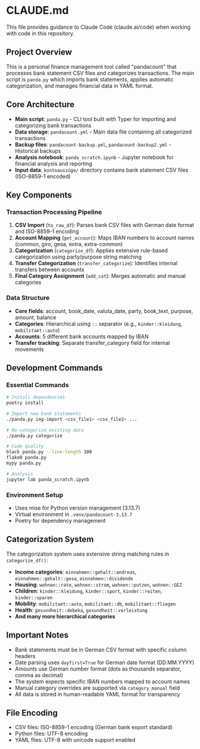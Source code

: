 # CLAUDE.md

This file provides guidance to Claude Code (claude.ai/code) when working with code in this repository.

## Project Overview

This is a personal finance management tool called "pandacount" that processes bank statement CSV files and categorizes transactions. The main script is `panda.py` which imports bank statements, applies automatic categorization, and manages financial data in YAML format.

## Core Architecture

- **Main script**: `panda.py` - CLI tool built with Typer for importing and categorizing bank transactions
- **Data storage**: `pandacount.yml` - Main data file containing all categorized transactions
- **Backup files**: `pandacount-backup.yml`, `pandacount-backup2.yml` - Historical backups
- **Analysis notebook**: `panda_scratch.ipynb` - Jupyter notebook for financial analysis and reporting
- **Input data**: `kontoauszüge/` directory contains bank statement CSV files (ISO-8859-1 encoded)

## Key Components

### Transaction Processing Pipeline
1. **CSV Import** (`to_raw_df`): Parses bank CSV files with German date format and ISO-8859-1 encoding
2. **Account Mapping** (`get_account`): Maps IBAN numbers to account names (common, giro, gesa, extra, extra-common)
3. **Categorization** (`categorize_df`): Applies extensive rule-based categorization using party/purpose string matching
4. **Transfer Categorization** (`transfer_categorize`): Identifies internal transfers between accounts
5. **Final Category Assignment** (`add_cat`): Merges automatic and manual categories

### Data Structure
- **Core fields**: account, book_date, valuta_date, party, book_text, purpose, amount, balance
- **Categories**: Hierarchical using `::` separator (e.g., `kinder::kleidung`, `mobilitaet::auto`)
- **Accounts**: 5 different bank accounts mapped by IBAN
- **Transfer tracking**: Separate transfer_category field for internal movements

## Development Commands

### Essential Commands
```bash
# Install dependencies
poetry install

# Import new bank statements
./panda.py ing-import <csv_file1> <csv_file2> ...

# Re-categorize existing data
./panda.py categorize

# Code quality
black panda.py --line-length 100
flake8 panda.py
mypy panda.py

# Analysis
jupyter lab panda_scratch.ipynb
```

### Environment Setup
- Uses mise for Python version management (3.13.7)
- Virtual environment in `.venv/pandacount-3.13.7`
- Poetry for dependency management

## Categorization System

The categorization system uses extensive string matching rules in `categorize_df()`:
- **Income categories**: `einnahmen::gehalt::andreas`, `einnahmen::gehalt::gesa`, `einnahmen::dividende`
- **Housing**: `wohnen::rate`, `wohnen::strom`, `wohnen::putzen`, `wohnen::GEZ`
- **Children**: `kinder::kleidung`, `kinder::sport`, `kinder::reiten`, `kinder::sparen`
- **Mobility**: `mobilitaet::auto`, `mobilitaet::db`, `mobilitaet::fliegen`
- **Health**: `gesundheit::debeka`, `gesundheit::vorleistung`
- **And many more hierarchical categories**

## Important Notes

- Bank statements must be in German CSV format with specific column headers
- Date parsing uses `dayfirst=True` for German date format (DD.MM.YYYY)
- Amounts use German number format (dots as thousands separator, comma as decimal)
- The system expects specific IBAN numbers mapped to account names
- Manual category overrides are supported via `category_manual` field
- All data is stored in human-readable YAML format for transparency

## File Encoding

- CSV files: ISO-8859-1 encoding (German bank export standard)
- Python files: UTF-8 encoding
- YAML files: UTF-8 with unicode support enabled
